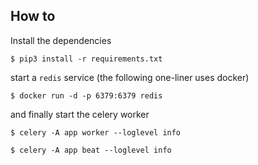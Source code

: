 
## How to

Install the dependencies

```
$ pip3 install -r requirements.txt
```

start a ``redis`` service (the following one-liner uses docker)

```
$ docker run -d -p 6379:6379 redis
```

and finally start the celery worker

```
$ celery -A app worker --loglevel info

$ celery -A app beat --loglevel info
```


